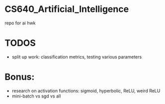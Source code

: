 # CS640_Artificial_Intelligence
repo for ai hwk

# TODOS
 - split up work: classification metrics, testing various parameters

# Bonus:
 - research on activation functions: sigmoid, hyperbolic, ReLU, weird ReLU
 - mini-batch vs sgd vs all